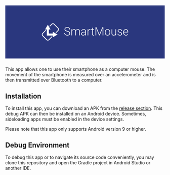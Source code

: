 # <img src="brand/banner.svg"/>
This app allows one to use their smartphone as a computer mouse. The movement of the smartphone is measured over an accelerometer and is then transmitted over Bluetooth to a computer.

## Installation
To install this app, you can download an APK from the [release section](https://github.com/VirtCode/SmartMouse/releases). This debug APK can then be installed on an Android device. Sometimes, sideloading apps must be enabled in the device settings.

Please note that this app only supports Android version 9 or higher.

## Debug Environment
To debug this app or to navigate its source code conveniently, you may clone this repository and open the Gradle project in Android Studio or another IDE.
